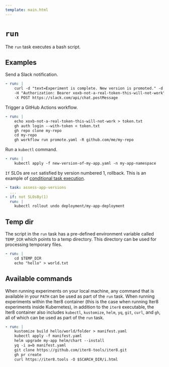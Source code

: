 ```yaml
---
template: main.html
---
```


# `run`
The `run` task executes a bash script.

## Examples
Send a Slack notification.
```yaml
- run: |
    curl -d "text=Experiment is complete. New version is promoted." -d "channel=C123456" \
    -H "Authorization: Bearer xoxb-not-a-real-token-this-will-not-work" \
    -X POST https://slack.com/api/chat.postMessage  
```

Trigger a GitHub Actions workflow.
```yaml
- run: |
    echo xoxb-not-a-real-token-this-will-not-work > token.txt
    gh auth login --with-token < token.txt
    gh repo clone my-repo
    cd my-repo
    gh workflow run promote.yaml -R github.com/me/my-repo
```

Run a `kubectl` command.
```yaml
- run: |
    kubectl apply -f new-version-of-my-app.yaml -n my-app-namespace
```

`If` SLOs are `not` satisfied by version numbered 1, rollback. This is an example of [conditional task execution](../topics/conditional.md).
```yaml
- task: assess-app-versions
  ...
- if: not SLOsBy(1)
  run: |
    kubectl rollout undo deployment/my-app-deployment
```

## Temp dir

The script in the `run` task has a pre-defined environment variable called `TEMP_DIR` which points to a temp directory. This directory can be used for processing temporary files.

```yaml
- run: |
    cd $TEMP_DIR
    echo "hello" > world.txt
```

## Available commands

When running experiments on your local machine, any command that is available in your `PATH` can be used as part of the `run` task. When running experiments within the Iter8 container (this is the case when running Iter8 experiments inside Kubernetes), in addition to the `iter8` executable, the Iter8 container also includes `kubectl`, `kustomize`, `helm`, `yq`, `git`, `curl`, and `gh`, all of which can be used as part of the `run` task.

```yaml
- run: |
    kustomize build hello/world/folder > manifest.yaml
    kubectl apply -f manifest.yaml
    helm upgrade my-app helm/chart --install
    yq -i a=b manifest.yaml
    git clone https://github.com/iter8-tools/iter8.git
    gh pr create
    curl https://iter8.tools -O $SCARCH_DIR/i.html
```

